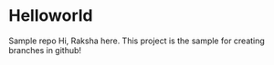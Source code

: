 # Helloworld
Sample repo
 Hi,
 Raksha here.
 This project is the sample for creating branches in github!
